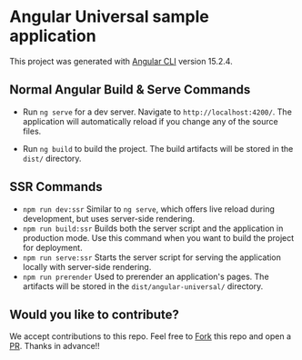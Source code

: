 # Angular Universal sample application

This project was generated with [Angular CLI](https://github.com/angular/angular-cli) version 15.2.4.

## Normal Angular Build & Serve Commands

- Run `ng serve` for a dev server. Navigate to `http://localhost:4200/`. The application will automatically reload if you change any of the source files.

- Run `ng build` to build the project. The build artifacts will be stored in the `dist/` directory.

## SSR Commands

- `npm run dev:ssr` Similar to `ng serve`, which offers live reload during development, but uses server-side rendering.
- `npm run build:ssr` Builds both the server script and the application in production mode. Use this command when you want to build the project for deployment.
- `npm run serve:ssr` Starts the server script for serving the application locally with server-side rendering.
- `npm run prerender` Used to prerender an application's pages. The artifacts will be stored in the `dist/angular-universal/` directory.

## Would you like to contribute?

We accept contributions to this repo. Feel free to [Fork](https://docs.github.com/en/get-started/quickstart/fork-a-repo#fork-an-example-repository) this repo and open a [PR](https://docs.github.com/en/pull-requests/collaborating-with-pull-requests/proposing-changes-to-your-work-with-pull-requests/creating-a-pull-request). Thanks in advance!!
